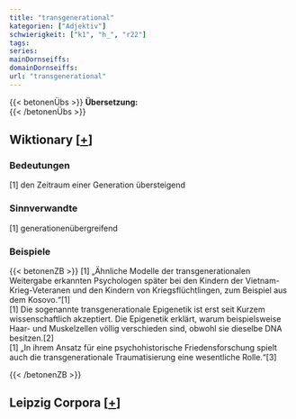 ```yaml
---
title: "transgenerational"
kategorien: ["Adjektiv"]
schwierigkeit: ["k1", "h_", "r22"]
tags:
series:
mainDornseiffs:
domainDornseiffs:
url: "transgenerational"
---
```


{{< betonenÜbs >}}
**Übersetzung:**  
{{< /betonenÜbs >}}

## Wiktionary [[+](https://de.wiktionary.org/wiki/transgenerational)]

### Bedeutungen
[1] den Zeitraum einer Generation übersteigend  

### Sinnverwandte
[1] generationenübergreifend  

### Beispiele
{{< betonenZB >}}
[1] „Ähnliche Modelle der transgenerationalen Weitergabe erkannten Psychologen später bei den Kindern der Vietnam-Krieg-Veteranen und den Kindern von Kriegsflüchtlingen, zum Beispiel aus dem Kosovo.“[1]  
[1] Die sogenannte transgenerationale Epigenetik ist erst seit Kurzem wissenschaftlich akzeptiert. Die Epigenetik erklärt, warum beispielsweise Haar- und Muskelzellen völlig verschieden sind, obwohl sie dieselbe DNA besitzen.[2]  
[1] „In ihrem Ansatz für eine psychohistorische Friedensforschung spielt auch die transgenerationale Traumatisierung eine wesentliche Rolle.“[3]  

{{< /betonenZB >}}

## Leipzig Corpora [[+](https://corpora.uni-leipzig.de/en/res?word=transgenerational&corpusId=deu_newscrawl-public_2018)]

